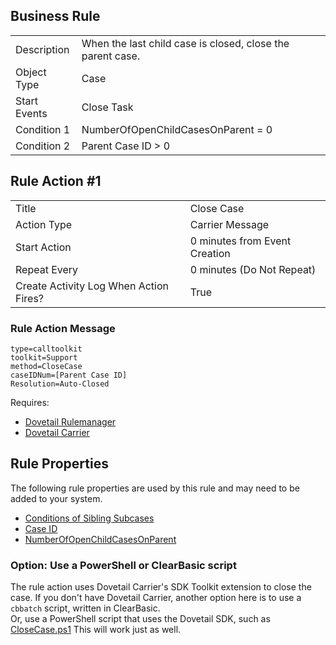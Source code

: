 
## Business Rule

|  |  |
| ------------- | ------------- |
| Description  | When the last child case is closed, close the parent case.  |
| Object Type  | Case  |
| Start Events| Close Task
| Condition 1 | NumberOfOpenChildCasesOnParent = 0
| Condition 2 | Parent Case ID > 0

## Rule Action #1

|  |  |
| ------------- | ------------- |
| Title	| Close Case
| Action Type	| Carrier Message
| Start Action	| 0 minutes from Event Creation
| Repeat Every	| 0 minutes (Do Not Repeat)
| Create Activity Log When Action Fires?	| True

### Rule Action Message	
```
type=calltoolkit
toolkit=Support
method=CloseCase
caseIDNum=[Parent Case ID]
Resolution=Auto-Closed
```

Requires:
* [Dovetail Rulemanager](https://support.dovetailsoftware.com/selfservice/products/show/RuleManager) 
* [Dovetail Carrier](https://support.dovetailsoftware.com/selfservice/products/show/Dovetail%20Carrier)

## Rule Properties
The following rule properties are used by this rule and may need to be added to your system. 
* [Conditions of Sibling Subcases ](Conditions-of-Sibling-Subcases-Rule-Property)
* [Case ID](Case-ID-Rule-Property)
* [NumberOfOpenChildCasesOnParent](NumberOfOpenChildCasesOnParent)


### Option:  Use a PowerShell or ClearBasic script
The rule action uses Dovetail Carrier's SDK Toolkit extension to close the case. 
If you don't have Dovetail Carrier, another option here is to use a `cbbatch` script, written in ClearBasic.  
Or, use a PowerShell script that uses the Dovetail SDK, such  as [CloseCase.ps1](https://github.com/gsherman/powershell)
This will work just as well. 